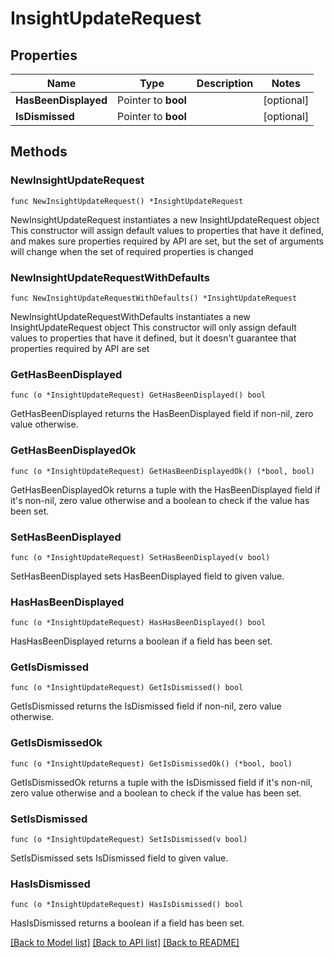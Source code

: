# InsightUpdateRequest

## Properties

Name | Type | Description | Notes
------------ | ------------- | ------------- | -------------
**HasBeenDisplayed** | Pointer to **bool** |  | [optional] 
**IsDismissed** | Pointer to **bool** |  | [optional] 

## Methods

### NewInsightUpdateRequest

`func NewInsightUpdateRequest() *InsightUpdateRequest`

NewInsightUpdateRequest instantiates a new InsightUpdateRequest object
This constructor will assign default values to properties that have it defined,
and makes sure properties required by API are set, but the set of arguments
will change when the set of required properties is changed

### NewInsightUpdateRequestWithDefaults

`func NewInsightUpdateRequestWithDefaults() *InsightUpdateRequest`

NewInsightUpdateRequestWithDefaults instantiates a new InsightUpdateRequest object
This constructor will only assign default values to properties that have it defined,
but it doesn't guarantee that properties required by API are set

### GetHasBeenDisplayed

`func (o *InsightUpdateRequest) GetHasBeenDisplayed() bool`

GetHasBeenDisplayed returns the HasBeenDisplayed field if non-nil, zero value otherwise.

### GetHasBeenDisplayedOk

`func (o *InsightUpdateRequest) GetHasBeenDisplayedOk() (*bool, bool)`

GetHasBeenDisplayedOk returns a tuple with the HasBeenDisplayed field if it's non-nil, zero value otherwise
and a boolean to check if the value has been set.

### SetHasBeenDisplayed

`func (o *InsightUpdateRequest) SetHasBeenDisplayed(v bool)`

SetHasBeenDisplayed sets HasBeenDisplayed field to given value.

### HasHasBeenDisplayed

`func (o *InsightUpdateRequest) HasHasBeenDisplayed() bool`

HasHasBeenDisplayed returns a boolean if a field has been set.

### GetIsDismissed

`func (o *InsightUpdateRequest) GetIsDismissed() bool`

GetIsDismissed returns the IsDismissed field if non-nil, zero value otherwise.

### GetIsDismissedOk

`func (o *InsightUpdateRequest) GetIsDismissedOk() (*bool, bool)`

GetIsDismissedOk returns a tuple with the IsDismissed field if it's non-nil, zero value otherwise
and a boolean to check if the value has been set.

### SetIsDismissed

`func (o *InsightUpdateRequest) SetIsDismissed(v bool)`

SetIsDismissed sets IsDismissed field to given value.

### HasIsDismissed

`func (o *InsightUpdateRequest) HasIsDismissed() bool`

HasIsDismissed returns a boolean if a field has been set.


[[Back to Model list]](../README.md#documentation-for-models) [[Back to API list]](../README.md#documentation-for-api-endpoints) [[Back to README]](../README.md)


